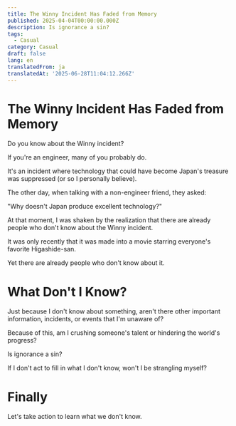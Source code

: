 ```yaml
---
title: The Winny Incident Has Faded from Memory
published: 2025-04-04T00:00:00.000Z
description: Is ignorance a sin?
tags:
  - Casual
category: Casual
draft: false
lang: en
translatedFrom: ja
translatedAt: '2025-06-28T11:04:12.266Z'
---
```


# The Winny Incident Has Faded from Memory
Do you know about the Winny incident?

If you're an engineer, many of you probably do.

It's an incident where technology that could have become Japan's treasure was suppressed (or so I personally believe).

The other day, when talking with a non-engineer friend, they asked:

"Why doesn't Japan produce excellent technology?"

At that moment, I was shaken by the realization that there are already people who don't know about the Winny incident.

It was only recently that it was made into a movie starring everyone's favorite Higashide-san.

Yet there are already people who don't know about it.

# What Don't I Know?

Just because I don't know about something, aren't there other important information, incidents, or events that I'm unaware of?

Because of this, am I crushing someone's talent or hindering the world's progress?

Is ignorance a sin?

If I don't act to fill in what I don't know, won't I be strangling myself?

# Finally

Let's take action to learn what we don't know.
